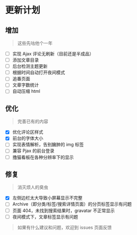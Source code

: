 # 更新计划
## 增加
> 这些先咕他个一年
- [ ] 实现 Ajax 评论无刷新（目前还是半成品）
- [ ] 添加文章目录
- [ ] 后台检测主题更新
- [ ] 根据时间自动打开夜间模式
- [ ] 追番页面
- [ ] 文章字数统计
- [ ] 自动压缩 html

## 优化
> 完善已有的内容
- [x] 优化评论区样式
- [x] 前台的字体大小
- [ ] 实现表情解析，告别臃肿的 img 标签
- [ ] 兼容 Pjax 的前台登录
- [ ] 撸猫看板在各种分辨率下的显示

## 修复
> 消灭烦人的臭虫
- [x] 左侧边栏太大导致小屏幕显示不完整
- [ ] Archive（即分类/标签/搜索详情页面）的分页标签显示有问题
- [ ] 页面 404，未找到搜索结果时，gravatar 不正常显示
- [ ] 夜间模式下，文章标签显示有问题

> 如果有什么建议和问题，欢迎到 issues 页面反馈
